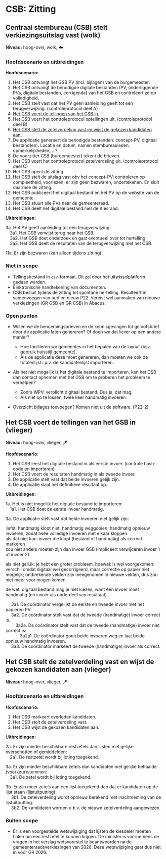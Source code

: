 # CSB: Zitting

## Centraal stembureau (CSB) stelt verkiezingsuitslag vast (wolk)

__Niveau:__ hoog-over, wolk, ☁️

### Hoofdscenario en uitbreidingen

__Hoofdscenario:__  

1. Het CSB ontvangt het GSB PV (incl. bijlagen) van de burgemeester.
2. Het CSB ontvangt de benodigde digitale bestanden (PV, onderliggende PVs, digitale bestanden, corrigenda) van het GSB en controleert ze op volledigheid.
3. Het CSB stelt vast dat het PV geen aanleiding geeft tot een terugverwijzing. (controleprotocol deel A)
4. [Het CSB voert de tellingen van het GSB in.](#het-csb-voert-de-tellingen-van-het-gsb-in-vlieger)
5. Het CSB voert het controleprotocol optellingen uit. (controleprotocol deel B)
6. [Het CSB stelt de zetelverdeling vast en wijst de gekozen kandidaten aan.](#het-csb-stelt-de-zetelverdeling-vast-en-wijst-de-gekozen-kandidaten-aan-vlieger)
7. De applicatie genereert de benodigde bestanden: concept-PV, digitaal bestand(en). Locatie en datum, namen stembureauleden, opmerkelijkheden, ...?
8. De voorzitter CSB (burgemeester) tekent de brieven.
9. Het CSB voert het controleprotocol zetelverdeling uit. (controleprotocol deel C)
10. Het CSB opent de zitting.
11. Het CSB stelt de uitslag vast obv het concept-PV: controleren op compleetheid, voorlezen, er zijn geen bezwaren, ondertekenen. En sluit daarmee de zitting.
12. Het CSB publiceert het digitaal bestand en het PV op de website van de gemeente.
13. Het CSB stuurt alle PVs naar de gemeenteraad.
14. Het CSB deelt het digitale bestand met de Kiesraad.

__Uitbreidingen:__

3a. Het PV geeft aanleiding tot een terugverwijzing:  
&emsp;3a1. Het CSB verwijst terug naar het GSB.  
&emsp;3a2. Het GSB doet onderzoek en gaat eventueel over tot hertelling.  
&emsp;3a3. Het GSB deelt de resultaten van de terugverwijzing met het CSB.

11a. Er zijn bezwaren (kan alleen tijdens zitting):

### Niet in scope

- Tellingsbestand in `csv`-formaat. Dit zal door het uitwisselplatform gedaan worden.
- Elektronische handtekening van documenten.
- CSB besluit tijdens de zitting tot spontane hertelling. Resulteert in samenvoegen van oud en nieuw P22. Vereist wel aanmaken van nieuwe verkiezingen (GR GSB en GR CSB) in Abacus.

### Open punten

- Willen we de benoemingsbrieven en de kennisgevingen tot geloofsbrief door de applicatie laten genereren? Of doen we dat liever op een andere manier?
    - Hoe faciliteren we gemeentes in het bepalen van de layout (bijv. gebruik huisstijl gemeente).
    - Als de applicatie deze moet genereren, dan moeten we ook de totalenlijst i.p.v. de kandidatenlijst importeren.
- Als het niet mogelijk is het digitale bestand te importeren, kan het CSB dan contact opnemen met het GSB om te proberen het probleem te verhelpen?
    - Zodra WPV: verplicht digitaal bestand. Dus ja, dat mag.
    - Als niet op te lossen, twee keer handmatig invoeren.

- Overzicht bijlages toevoegen? Komen niet uit de software. (P22-2)


## Het CSB voert de tellingen van het GSB in (vlieger)

__Niveau:__ hoog-over, vlieger, 🪁

__Hoofdscenario:__  

1. Het CSB leest het digitale bestand in als eerste invoer. (controle hash-code en importeren)
2. Het CSB voert de resultaten handmatig in als tweede invoer.
3. De applicatie stelt vast dat beide invoeren gelijk zijn.
4. De applicatie slaat het definitieve resultaat op.

__Uitbreidingen:__

1a. Het is niet mogelijk het digitale bestand te importeren:  
&emsp;1a1. Het CSB doet de eerste invoer handmatig.

3a. De applicatie stelt vast dat beide invoeren niet gelijk zijn:  

liefst: handmatig klopt niet, handmatig weggooien, handmatig opnieuw invoeren, zodat twee volledige invoeren met elkaar kloppen  
als dat niet kan: invoer die klopt (bestand of handmatig) als correct markeren  
zou niet anders moeten zijn dan invoer GSB (impliceert verwijderen invoer 1 of invoer 2)

als niet geliJk: je hebt een groter probleem, hoewel: is wel voorgekomen: verschil omdat digitaal wel gecorrigeerd, maar correctie op papier niet mogelijk; ontbrekende velden zijn meegenomen in nieuwe velden, dus zou niet meer voor mogen komen

de wet: digitaal bestand mag je niet kiezen, want één invoer moet handmatig (en invoer als onderdeel van resultaat)

&emsp; 3a1. De coördinator vergelijkt de eerste en tweede invoer met het papieren PV.  
&emsp; 3a2. De coördinator stelt vast dat de tweede (handmatige) invoer correct is.  
&emsp;&emsp; 3a2a. De coördinator stelt vast dat de tweede (handmatige) invoer niet correct is:  
&emsp;&emsp;&emsp; 3a2a1. De coördinator gooit beide invoeren weg en laat beide opnieuw handmatig invoeren.  
&emsp; 3a3. De coördinator markeert de tweede (handmatige) invoer als correct.


## Het CSB stelt de zetelverdeling vast en wijst de gekozen kandidaten aan (vlieger)

__Niveau:__ hoog-over, vlieger, 🪁

### Hoofdscenario en uitbreidingen

__Hoofdscenario:__

1. Het CSB markeert overleden kandidaten.
2. Het CSB stelt de zetelverdeling vast.
3. Het CSB wijst de gekozen kandidaten aan.

__Uitbreidingen:__

2a. Er zijn minder beschikbare restzetels dan lijsten met gelijke overschotten of gemiddelden:  
&emsp;2a1. De restzetel wordt bij loting toegekend.

3a. Er zijn minder beschikbare zetels dan kandidaten met gelijke behaalde (voorkeur)stemmen:  
&emsp;3a1. De zetel wordt bij loting toegekend.

3b. Er zijn meer zetels aan een lijst toegekend dan dat er kandidaten op de lijst staan (lijstuitputting):  
&emsp; 3b1. De zetelverdeling wordt opnieuw berekend met inachtneming van de lijstuitputting.  
&emsp; 3b2. De kandidaten worden o.b.v. de nieuwe zetelverdeling aangewezen.


### Buiten scope
- Er is een voorgestelde wetswijziging dat lijsten de kiesdeler moeten halen om een restzetel te kunnen krijgen. De minister is voornemens de vragen in het verslag wetsvoorstel te beantwoorden na de gemeenteraadsverkiezingen van 2026. Deze wetswijziging gaat dus niet in vóór GR 2026.
